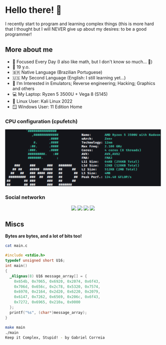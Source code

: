 # Hello there! 👋

I recently start to program and learning complex things (this is more hard that I thought but I will NEVER give up about my desires: to be a good programmer!

## More about me

- 🧮 Focused Every Day (I also like math, but I don't know so much... 🥲)
- 🥚 19 y.o.
- 🇧🇷 Native Language (Brazilian Portuguese)
- 🇺🇸 My Second Language (English: I still learning yet...)
- 🌱 I’m Interested in Emulators; Reverse engineering; Hacking; Graphics and others
- 💻 My Laptop: Ryzen 5 3500U + Vega 8 (S145)
- 🐧 Linux User: Kali Linux 2022
- 🪟 Windows User: 11 Edition Home

### CPU configuration (cpufetch)

<img src="assets/cpuconf.jpg">

### Social networkn

<div align="middle">
<a href="https://www.instagram.com/beloncode"><img src="https://cdn0.iconfinder.com/data/icons/social-media-circle-6/1024/instagram-512.png" height="53px"></a>
<a href="https://twitter.com/beloncode"><img src="https://cdn3.iconfinder.com/data/icons/social-networks-34/96/social-09-512.png" height="55px"></a>
<a href="https://www.reddit.com/u/beloncode"><img src="https://cdn3.iconfinder.com/data/icons/social-networks-34/96/social-08-512.png" height="55px"></a>
<a href="https://discord.com/invite/7EhYHhWz
"><img src="https://cdn0.iconfinder.com/data/icons/social-media-2475/128/discord_message_interaction_logo_communication-512.png" height="55px"></a>
</div>

## Miscs

**Bytes are bytes, and a lot of bits too!**

~~~bash
cat main.c
~~~
~~~c
#include <stdio.h>
typedef unsigned short U16;
int main()
{
  _Alignas(8) U16 message_array[] = {
    0x654b, 0x7065, 0x6920, 0x2074, 0x6f43, 
    0x706d, 0x656c, 0x2c78, 0x5320, 0x7574,
    0x6970, 0x2164, 0x2d20, 0x6220, 0x2079,
    0x6147, 0x7262, 0x6569, 0x206c, 0x6f43,
    0x7272, 0x6965, 0x210a, 0x0000
  };
  printf("%s", (char*)message_array);
}
~~~
~~~bash
make main
./main
Keep it Complex, Stupid! - by Gabriel Correia

~~~
